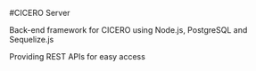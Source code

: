 #CICERO Server

Back-end framework for CICERO using Node.js, PostgreSQL and Sequelize.js

Providing REST APIs for easy access